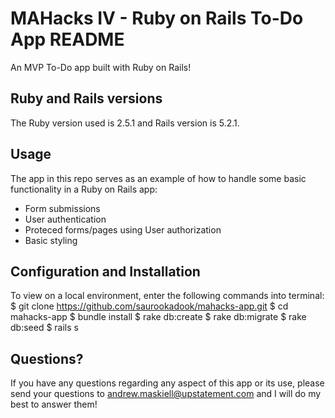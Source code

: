 # MAHacks IV - Ruby on Rails To-Do App README

An MVP To-Do app built with Ruby on Rails!

## Ruby and Rails versions

The Ruby version used is 2.5.1 and Rails version is 5.2.1.

## Usage

The app in this repo serves as an example of how to handle some basic functionality in a Ruby on Rails app:
- Form submissions
- User authentication
- Proteced forms/pages using User authorization
- Basic styling

## Configuration and Installation

To view on a local environment, enter the following commands into terminal:
  $ git clone https://github.com/saurookadook/mahacks-app.git
  $ cd mahacks-app
  $ bundle install
  $ rake db:create
  $ rake db:migrate
  $ rake db:seed
  $ rails s

## Questions?

If you have any questions regarding any aspect of this app or its use, please send your questions to andrew.maskiell@upstatement.com and I will do my best to answer them!
